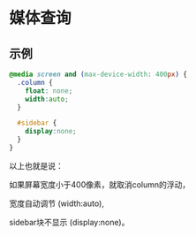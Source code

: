 # 媒体查询


## 示例
```css
@media screen and (max-device-width: 400px) {
  .column {
    float: none;
    width:auto;
  }

  #sidebar {
    display:none;
  }
}
```

以上也就是说：

如果屏幕宽度小于400像素，就取消column的浮动，

宽度自动调节 (width:auto),

sidebar块不显示 (display:none)。

